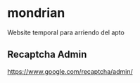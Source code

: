 # mondrian

Website temporal para arriendo del apto

## Recaptcha Admin

https://www.google.com/recaptcha/admin/
